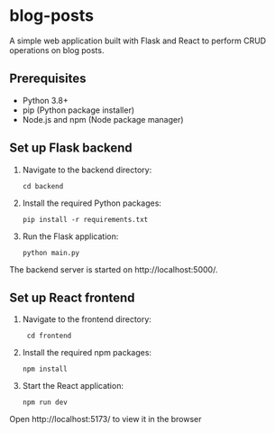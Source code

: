 # blog-posts

A simple web application built with Flask and React to perform CRUD operations on blog posts.

## Prerequisites

- Python 3.8+
- pip (Python package installer)
- Node.js and npm (Node package manager)

## Set up Flask backend

1. Navigate to the backend directory:

   ```
   cd backend
   ```

2. Install the required Python packages:

   ```
   pip install -r requirements.txt
   ```

3. Run the Flask application:

   ```
   python main.py
   ```

The backend server is started on http://localhost:5000/.

## Set up React frontend

1. Navigate to the frontend directory:

   ```
    cd frontend
   ```

2. Install the required npm packages:

   ```
   npm install
   ```

3. Start the React application:

   ```
   npm run dev
   ```

Open http://localhost:5173/ to view it in the browser
